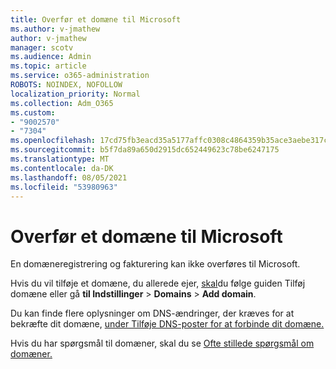 ```yaml
---
title: Overfør et domæne til Microsoft
ms.author: v-jmathew
author: v-jmathew
manager: scotv
ms.audience: Admin
ms.topic: article
ms.service: o365-administration
ROBOTS: NOINDEX, NOFOLLOW
localization_priority: Normal
ms.collection: Adm_O365
ms.custom:
- "9002570"
- "7304"
ms.openlocfilehash: 17cd75fb3eacd35a5177affc0308c4864359b35ace3aebe317c0c126092b6bba
ms.sourcegitcommit: b5f7da89a650d2915dc652449623c78be6247175
ms.translationtype: MT
ms.contentlocale: da-DK
ms.lasthandoff: 08/05/2021
ms.locfileid: "53980963"
---
```

# <a name="transfer-a-domain-to-microsoft"></a>Overfør et domæne til Microsoft

En domæneregistrering og fakturering kan ikke overføres til Microsoft.

Hvis du vil tilføje et domæne, du allerede ejer, [skal](https://admin.microsoft.com/Adminportal/Domains/Wizard)du følge guiden Tilføj domæne eller gå **til Indstillinger**  >  **Domains**  >  **Add domain**.

Du kan finde flere oplysninger om DNS-ændringer, der kræves for at bekræfte dit domæne, [under Tilføje DNS-poster for at forbinde dit domæne.](https://docs.microsoft.com/microsoft-365/admin/get-help-with-domains/create-dns-records-at-any-dns-hosting-provider)

Hvis du har spørgsmål til domæner, skal du se [Ofte stillede spørgsmål om domæner.](https://docs.microsoft.com/microsoft-365/admin/setup/domains-faq)
